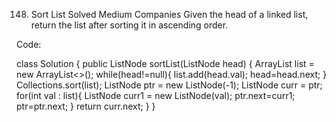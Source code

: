 148. Sort List
Solved
Medium
Companies
Given the head of a linked list, return the list after sorting it in ascending order.

Code:

class Solution {
    public ListNode sortList(ListNode head) {
        ArrayList<Integer> list = new ArrayList<>();
        while(head!=null){
            list.add(head.val);
            head=head.next;
        }
        Collections.sort(list);
        ListNode ptr = new ListNode(-1);
        ListNode curr = ptr;
        for(int val : list){
            ListNode curr1 = new ListNode(val);
            ptr.next=curr1;
            ptr=ptr.next;
        }
        return curr.next;
    }
}
